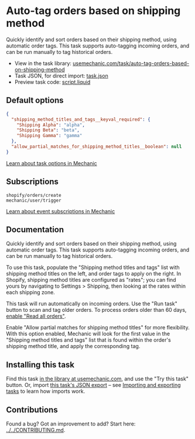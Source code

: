 # Auto-tag orders based on shipping method

Quickly identify and sort orders based on their shipping method, using automatic order tags. This task supports auto-tagging incoming orders, and can be run manually to tag historical orders.

* View in the task library: [usemechanic.com/task/auto-tag-orders-based-on-shipping-method](https://usemechanic.com/task/auto-tag-orders-based-on-shipping-method)
* Task JSON, for direct import: [task.json](../../tasks/auto-tag-orders-based-on-shipping-method.json)
* Preview task code: [script.liquid](./script.liquid)

## Default options

```json
{
  "shipping_method_titles_and_tags__keyval_required": {
    "Shipping Alpha": "alpha",
    "Shipping Beta": "beta",
    "Shipping Gamma": "gamma"
  },
  "allow_partial_matches_for_shipping_method_titles__boolean": null
}
```

[Learn about task options in Mechanic](https://docs.usemechanic.com/article/471-task-options)

## Subscriptions

```liquid
shopify/orders/create
mechanic/user/trigger
```

[Learn about event subscriptions in Mechanic](https://docs.usemechanic.com/article/408-subscriptions)

## Documentation

Quickly identify and sort orders based on their shipping method, using automatic order tags. This task supports auto-tagging incoming orders, and can be run manually to tag historical orders.

To use this task, populate the "Shipping method titles and tags" list with shipping method titles on the left, and order tags to apply on the right. In Shopify, shipping method titles are configured as "rates"; you can find yours by navigating to Settings > Shipping, then looking at the rates within each shipping zone.

This task will run automatically on incoming orders. Use the "Run task" button to scan and tag older orders. To process orders older than 60 days, [enable "Read all orders"](https://help.usemechanic.com/tutorials/enabling-read_all_orders).

Enable "Allow partial matches for shipping method titles" for more flexibility. With this option enabled, Mechanic will look for the first value in the "Shipping method titles and tags" list that is found within the order's shipping method title, and apply the corresponding tag.

## Installing this task

Find this task [in the library at usemechanic.com](https://usemechanic.com/task/auto-tag-orders-based-on-shipping-method), and use the "Try this task" button. Or, import [this task's JSON export](../../tasks/auto-tag-orders-based-on-shipping-method.json) – see [Importing and exporting tasks](https://docs.usemechanic.com/article/505-importing-and-exporting-tasks) to learn how imports work.

## Contributions

Found a bug? Got an improvement to add? Start here: [../../CONTRIBUTING.md](../../CONTRIBUTING.md).
